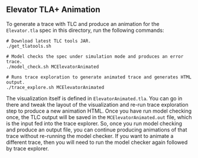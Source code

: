## Elevator TLA+ Animation

To generate a trace with TLC and produce an animation for the `Elevator.tla` spec in this directory, run the following commands:

```
# Download latest TLC tools JAR.
./get_tlatools.sh

# Model checks the spec under simulation mode and produces an error trace.
./model_check.sh MCElevatorAnimated

# Runs trace exploration to generate animated trace and generates HTML output.
./trace_explore.sh MCElevatorAnimated
```

The visualization itself is defined in `ElevatorAnimated.tla`. You can go in there and tweak the layout of the visualization and re-run trace exploration step to produce a new animation HTML. Once you have run model checking once, the TLC output will be saved in the `MCElevatorAnimated.out` file, which is the input fed into the trace explorer. So, once you run model checking and produce an output file, you can continue producing animations of that trace without re-running the model checker. If you want to animate a different trace, then you will need to run the model checker again followed by trace explorer. 
